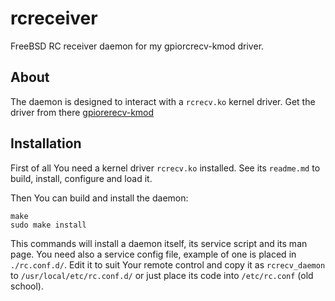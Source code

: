 # rcreceiver

FreeBSD RC receiver daemon for my gpiorcrecv-kmod driver.

## About

The daemon is designed to interact with a `rcrecv.ko` kernel driver.
Get the driver from there
[gpiorerecv-kmod](https://gitlab.com/alexandermishin13/gpiorcrecv-kmod)

## Installation

First of all You need a kernel driver `rcrecv.ko` installed.
See its `readme.md` to build, install, configure and load it.

Then You can build and install the daemon:
```
make
sudo make install
```
This commands will install a daemon itself, its service script
and its man page. You need also a service config file, example of one
is placed in `./rc.conf.d/`. Edit it to suit Your remote control and
copy it as `rcrecv_daemon` to `/usr/local/etc/rc.conf.d/` or just place
its code into `/etc/rc.conf` (old school).
